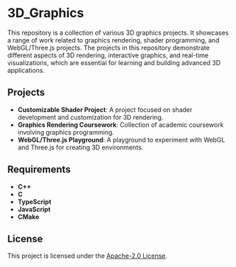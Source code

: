 # 3D_Graphics

This repository is a collection of various 3D graphics projects. It showcases a range of work related to graphics rendering, shader programming, and WebGL/Three.js projects. The projects in this repository demonstrate different aspects of 3D rendering, interactive graphics, and real-time visualizations, which are essential for learning and building advanced 3D applications.

## Projects

- **Customizable Shader Project**: A project focused on shader development and customization for 3D rendering.
- **Graphics Rendering Coursework**: Collection of academic coursework involving graphics programming.
- **WebGL/Three.js Playground**: A playground to experiment with WebGL and Three.js for creating 3D environments.

## Requirements

- **C++**
- **C**
- **TypeScript**
- **JavaScript**
- **CMake**

## License

This project is licensed under the [Apache-2.0 License](LICENSE).